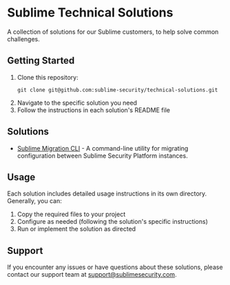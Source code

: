 # Sublime Technical Solutions

A collection of solutions for our Sublime customers, to help solve common challenges.

## Getting Started

1. Clone this repository:
   ```
   git clone git@github.com:sublime-security/technical-solutions.git
   ```
2. Navigate to the specific solution you need
3. Follow the instructions in each solution's README file

## Solutions

- [Sublime Migration CLI](/sublime-migration-cli) - A command-line utility for migrating configuration between Sublime Security Platform instances.

## Usage

Each solution includes detailed usage instructions in its own directory. Generally, you can:

1. Copy the required files to your project
2. Configure as needed (following the solution's specific instructions)
3. Run or implement the solution as directed

## Support

If you encounter any issues or have questions about these solutions, please contact our support team at support@sublimesecurity.com.
